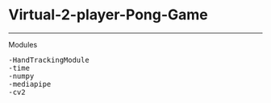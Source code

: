 # Virtual-2-player-Pong-Game
<hr>
Modules
<pre>-HandTrackingModule
-time
-numpy
-mediapipe
-cv2
</pre>
